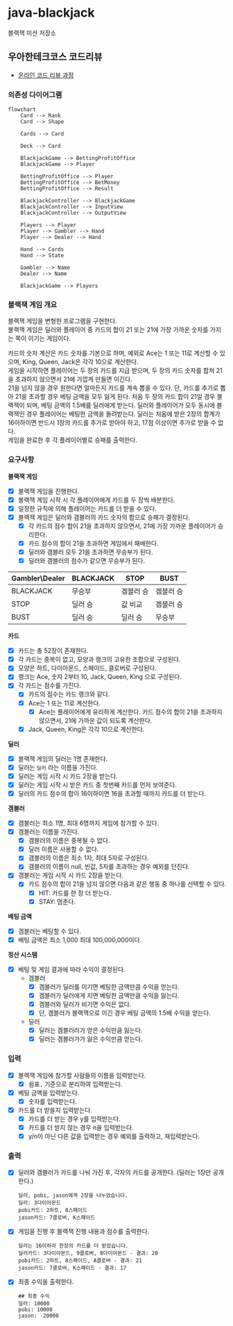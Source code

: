 # java-blackjack

블랙잭 미션 저장소

## 우아한테크코스 코드리뷰

- [온라인 코드 리뷰 과정](https://github.com/woowacourse/woowacourse-docs/blob/master/maincourse/README.md)

### 의존성 다이어그램

```mermaid
flowchart
    Card --> Rank
    Card --> Shape

    Cards --> Card

    Deck --> Card

    BlackjackGame --> BettingProfitOffice
    BlackjackGame --> Player

    BettingProfitOffice --> Player
    BettingProfitOffice --> BetMoney
    BettingProfitOffice --> Result

    BlackjackController --> BlackjackGame
    BlackjackController --> InputView
    BlackjackController --> OutputView

    Players --> Player
    Player --> Gambler --> Hand
    Player --> Dealer --> Hand

    Hand --> Cards
    Hand --> State

    Gambler --> Name
    Dealer --> Name

    BlackjackGame --> Players
```

### 블랙잭 게임 개요

블랙잭 게임을 변형한 프로그램을 구현한다.   
블랙잭 게임은 딜러와 플레이어 중 카드의 합이 21 또는 21에 가장 가까운 숫자를 가지는 쪽이 이기는 게임이다.

카드의 숫자 계산은 카드 숫자를 기본으로 하며, 예외로 Ace는 1 또는 11로 계산할 수 있으며, King, Queen, Jack은 각각 10으로 계산한다.  
게임을 시작하면 플레이어는 두 장의 카드를 지급 받으며, 두 장의 카드 숫자를 합쳐 21을 초과하지 않으면서 21에 가깝게 만들면 이긴다.   
21을 넘지 않을 경우 원한다면 얼마든지 카드를 계속 뽑을 수 있다.
단, 카드를 추가로 뽑아 21을 초과할 경우 베팅 금액을 모두 잃게 된다.
처음 두 장의 카드 합이 21일 경우 블랙잭이 되며, 베팅 금액의 1.5배를 딜러에게 받는다. 딜러와 플레이어가 모두 동시에 블랙잭인 경우 플레이어는 베팅한 금액을 돌려받는다.
딜러는 처음에 받은 2장의 합계가 16이하이면 반드시 1장의 카드를 추가로 받아야 하고, 17점 이상이면 추가로 받을 수 없다.  
게임을 완료한 후 각 플레이어별로 승패를 출력한다.

### 요구사항

**블랙잭 게임**

- [x] 블랙잭 게임을 진행한다.
- [x] 블랙잭 게임 시작 시 각 플레이어에게 카드를 두 장씩 배분한다.
- [x] 일정한 규칙에 의해 플레이어는 카드를 더 받을 수 있다.
- [x] 블랙잭 게임은 딜러와 갬블러의 카드 숫자의 합으로 승패가 결정된다.
    - [x] 각 카드의 점수 합이 21을 초과하지 않으면서, 21에 가장 가까운 플레이어가 승리한다.
    - [x] 카드 점수의 합이 21을 초과하면 게임에서 패배한다.
    - [x] 딜러와 갬블러 모두 21을 초과하면 무승부가 된다.
    - [x] 딜러와 갬블러의 점수가 같으면 무승부가 된다.

| Gambler\Dealer | BLACKJACK | STOP  | BUST  |
|----------------|-----------|-------|-------|
| BLACKJACK      | 무승부       | 겜블러 승 | 겜블러 승 |
| STOP           | 딜러 승      | 값 비교  | 겜블러 승 |
| BUST           | 딜러 승      | 딜러 승  | 무승부   |

**카드**

- [x] 카드는 총 52장이 존재한다.
- [x] 각 카드는 중복이 없고, 모양과 랭크의 고유한 조합으로 구성된다.
- [x] 모양은 하트, 다이아몬드, 스페이드, 클로버로 구성된다.
- [x] 랭크는 Ace, 숫자 2부터 10, Jack, Queen, King 으로 구성된다.
- [x] 각 카드는 점수를 가진다.
    - [x] 카드의 점수는 카드 랭크와 같다.
    - [x] Ace는 1 또는 11로 계산한다.
        - [x] Ace는 플레이어에게 유리하게 계산한다. 카드 점수의 합이 21을 초과하지 않으면서, 21에 가까운 값이 되도록 계산한다.
    - [x] Jack, Queen, King은 각각 10으로 계산한다.

**딜러**

- [x] 블랙잭 게임의 딜러는 1명 존재한다.
- [x] 딜러는 `딜러` 라는 이름을 가진다.
- [x] 딜러는 게임 시작 시 카드 2장을 받는다.
- [x] 딜러는 게임 시작 시 받은 카드 중 첫번째 카드를 먼저 보여준다.
- [x] 딜러의 카드 점수의 합이 16이하이면 16을 초과할 때까지 카드를 더 받는다.

**겜블러**

- [x] 겜블러는 최소 1명, 최대 6명까지 게임에 참가할 수 있다.
- [x] 겜블러는 이름을 가진다.
    - [x] 겜블러의 이름은 중복될 수 없다.
    - [x] 딜러 이름은 사용할 수 없다.
    - [x] 갬블러의 이름은 최소 1자, 최대 5자로 구성된다.
    - [x] 갬블러의 이름이 null, 빈값, 5자를 초과하는 경우 예외를 던진다.
- [x] 갬블러는 게임 시작 시 카드 2장을 받는다.
    - [x] 카드 점수의 합이 21을 넘지 않으면 다음과 같은 행동 중 하나를 선택할 수 있다.
        - [x] HIT: 카드를 한 장 더 받는다.
        - [x] STAY: 멈춘다.

**베팅 금액**

- [x] 겜블러는 베팅할 수 있다.
- [x] 베팅 금액은 최소 1,000 최대 100,000,000이다.

**정산 시스템**

- [x] 베팅 및 게임 결과에 따라 수익이 결정된다.
    - 겜블러
        - [x] 겜블러가 딜러를 이기면 베팅한 금액만큼 수익을 얻는다.
        - [x] 겜블러가 딜러에게 지면 베팅한 금액만큼 수익을 잃는다.
        - [x] 겜블러와 딜러가 비기면 수익은 없다.
        - [x] 단, 겜블러가 블랙잭으로 이긴 경우 베팅 금액의 1.5배 수익을 얻는다.
    - 딜러
        - [x] 딜러는 겜블러러가 얻은 수익만큼 잃는다.
        - [x] 딜러는 겜블러가가 잃은 수익만큼 얻는다.

### 입력

- [x] 블랙잭 게임에 참가할 사람들의 이름을 입력받는다.
    - [x] 쉼표`,` 기준으로 분리하여 입력받는다.
- [x] 베팅 금액을 입력받는다.
    - [x] 숫자를 입력받는다.
- [x] 카드를 더 받을지 입력받는다.
    - [x] 카드를 더 받는 경우 y를 입력받는다.
    - [x] 카드를 더 받지 않는 경우 n을 입력받는다.
    - [x] y/n이 아닌 다른 값을 입력받는 경우 예외를 출력하고, 재입력받는다.

### 출력

- [x] 딜러와 갬블러가 카드를 나눠 가진 후, 각자의 카드를 공개한다. (딜러는 1장만 공개한다.)
  ```
  딜러, pobi, jason에게 2장을 나누었습니다.
  딜러: 3다이아몬드
  pobi카드: 2하트, 8스페이드
  jason카드: 7클로버, K스페이드
  ```

- [x] 게임을 진행 후 블랙잭 진행 내용과 점수를 출력한다.
  ```
  딜러는 16이하라 한장의 카드를 더 받았습니다.
  딜러카드: 3다이아몬드, 9클로버, 8다이아몬드 - 결과: 20
  pobi카드: 2하트, 8스페이드, A클로버 - 결과: 21
  jason카드: 7클로버, K스페이드 - 결과: 17
  ```

- [x] 최종 수익을 출력한다.
  ```
  ## 최종 수익
  딜러: 10000
  pobi: 10000
  jason: -20000
  ```
